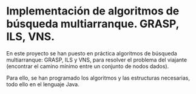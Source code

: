 # Implementación de algoritmos de búsqueda multiarranque. GRASP, ILS, VNS.

En este proyecto se han puesto en práctica algoritmos de búsqueda multiarranque: GRASP, ILS y VNS, para resolver el problema del viajante (encontrar el camino mínimo entre un conjunto de nodos dados).

Para ello, se han programado los algoritmos y las estructuras necesarias, todo ello en el lenguaje Java.
